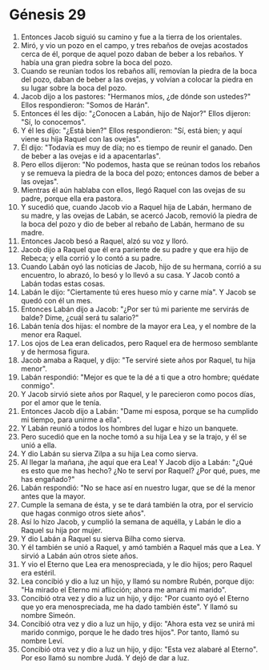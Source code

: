 # Génesis 29

1. Entonces Jacob siguió su camino y fue a la tierra de los orientales.  
2. Miró, y vio un pozo en el campo, y tres rebaños de ovejas acostados cerca de él, porque de aquel pozo daban de beber a los rebaños. Y había una gran piedra sobre la boca del pozo.  
3. Cuando se reunían todos los rebaños allí, removían la piedra de la boca del pozo, daban de beber a las ovejas, y volvían a colocar la piedra en su lugar sobre la boca del pozo.  
4. Jacob dijo a los pastores: "Hermanos míos, ¿de dónde son ustedes?" Ellos respondieron: "Somos de Harán".  
5. Entonces él les dijo: "¿Conocen a Labán, hijo de Najor?" Ellos dijeron: "Sí, lo conocemos".  
6. Y él les dijo: "¿Está bien?" Ellos respondieron: "Sí, está bien; y aquí viene su hija Raquel con las ovejas".  
7. Él dijo: "Todavía es muy de día; no es tiempo de reunir el ganado. Den de beber a las ovejas e id a apacentarlas".  
8. Pero ellos dijeron: "No podemos, hasta que se reúnan todos los rebaños y se remueva la piedra de la boca del pozo; entonces damos de beber a las ovejas".  
9. Mientras él aún hablaba con ellos, llegó Raquel con las ovejas de su padre, porque ella era pastora.  
10. Y sucedió que, cuando Jacob vio a Raquel hija de Labán, hermano de su madre, y las ovejas de Labán, se acercó Jacob, removió la piedra de la boca del pozo y dio de beber al rebaño de Labán, hermano de su madre.  
11. Entonces Jacob besó a Raquel, alzó su voz y lloró.  
12. Jacob dijo a Raquel que él era pariente de su padre y que era hijo de Rebeca; y ella corrió y lo contó a su padre.  
13. Cuando Labán oyó las noticias de Jacob, hijo de su hermana, corrió a su encuentro, lo abrazó, lo besó y lo llevó a su casa. Y Jacob contó a Labán todas estas cosas.  
14. Labán le dijo: "Ciertamente tú eres hueso mío y carne mía". Y Jacob se quedó con él un mes.  
15. Entonces Labán dijo a Jacob: "¿Por ser tú mi pariente me servirás de balde? Dime, ¿cuál será tu salario?"  
16. Labán tenía dos hijas: el nombre de la mayor era Lea, y el nombre de la menor era Raquel.  
17. Los ojos de Lea eran delicados, pero Raquel era de hermoso semblante y de hermosa figura.  
18. Jacob amaba a Raquel, y dijo: "Te serviré siete años por Raquel, tu hija menor".  
19. Labán respondió: "Mejor es que te la dé a ti que a otro hombre; quédate conmigo".  
20. Y Jacob sirvió siete años por Raquel, y le parecieron como pocos días, por el amor que le tenía.  
21. Entonces Jacob dijo a Labán: "Dame mi esposa, porque se ha cumplido mi tiempo, para unirme a ella".  
22. Y Labán reunió a todos los hombres del lugar e hizo un banquete.  
23. Pero sucedió que en la noche tomó a su hija Lea y se la trajo, y él se unió a ella.  
24. Y dio Labán su sierva Zilpa a su hija Lea como sierva.  
25. Al llegar la mañana, ¡he aquí que era Lea! Y Jacob dijo a Labán: "¿Qué es esto que me has hecho? ¿No te serví por Raquel? ¿Por qué, pues, me has engañado?"  
26. Labán respondió: "No se hace así en nuestro lugar, que se dé la menor antes que la mayor.  
27. Cumple la semana de ésta, y se te dará también la otra, por el servicio que hagas conmigo otros siete años".  
28. Así lo hizo Jacob, y cumplió la semana de aquélla, y Labán le dio a Raquel su hija por mujer.  
29. Y dio Labán a Raquel su sierva Bilha como sierva.  
30. Y él también se unió a Raquel, y amó también a Raquel más que a Lea. Y sirvió a Labán aún otros siete años.  
31. Y vio el Eterno que Lea era menospreciada, y le dio hijos; pero Raquel era estéril.  
32. Lea concibió y dio a luz un hijo, y llamó su nombre Rubén, porque dijo: "Ha mirado el Eterno mi aflicción; ahora me amará mi marido".  
33. Concibió otra vez y dio a luz un hijo, y dijo: "Por cuanto oyó el Eterno que yo era menospreciada, me ha dado también éste". Y llamó su nombre Simeón.  
34. Concibió otra vez y dio a luz un hijo, y dijo: "Ahora esta vez se unirá mi marido conmigo, porque le he dado tres hijos". Por tanto, llamó su nombre Leví.  
35. Concibió otra vez y dio a luz un hijo, y dijo: "Esta vez alabaré al Eterno". Por eso llamó su nombre Judá. Y dejó de dar a luz.
